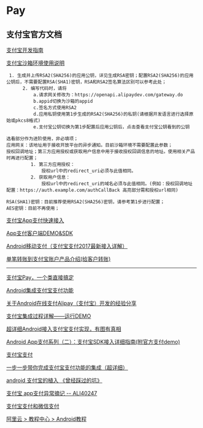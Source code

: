 Pay  
===

支付宝官方文档
---

[支付宝开发指南](https://docs.open.alipay.com/200/)  

[支付宝沙箱环境使用说明](https://docs.open.alipay.com/200/105311/)  
~~~
 1. 生成并上传RSA2(SHA256)的应用公钥，详见生成RSA密钥；配置RSA2(SHA256)的应用公钥后，不需要配置RSA(SHA1)密钥，RSA和RSA2签名算法区别可以参考此处；
      2. 编写代码时，请将
          a.请求网关修改为：https://openapi.alipaydev.com/gateway.do
          b.appid切换为沙箱的appid
          c.签名方式使用RSA2
          d.应用私钥使用第1步生成的RSA2(SHA256)的私钥(请根据开发语言进行选择原始或pkcs8格式)
          e.支付宝公钥切换为第1步配置后应用公钥后，点击查看支付宝公钥看到的公钥 
          
选看部分作为进阶使用，非必填项；
应用网关：该地址用于接收开放平台的异步通知。目前沙箱环境不需要配置此参数；
授权回调地址；第三方应用授权或获取用户信息中用于接收授权回调信息的地址。使用相关产品时再进行配置；
         1. 第三方应用授权：
             授权url中的redirect_uri必须与此值相同。
         2. 获取用户信息：
             授权url中的redirect_uri的域名必须与此值相同。(例如：授权回调地址配置：https://auth.example.com/authCallBack 高亮部分需和授权url相同)

RSA(SHA1)密钥：目前推荐使用RSA2(SHA256)密钥，请参考第1步进行配置；
AES密钥：目前不再使用；

~~~

[支付宝App支付快速接入](https://docs.open.alipay.com/204/105297)  

[App支付客户端DEMO&SDK](https://docs.open.alipay.com/54/104509)  

[Android移动支付（支付宝支付2017最新接入详解）](https://blog.csdn.net/mr_jianrong/article/details/78995580)  

[单笔转账到支付宝账户产品介绍(给客户转账)](https://docs.open.alipay.com/309)  

----------------------

[支付宝Pay，一个类直接搞定](https://blog.csdn.net/woaiheima/article/details/50982851)  

[Android集成支付宝支付功能](https://www.jianshu.com/p/304ced0a23ba)  

[关于Android在线支付Alipay（支付宝）开发的经验分享](https://blog.csdn.net/ht_android/article/details/45307165)  

[支付宝集成过程详解——运行DEMO](https://blog.csdn.net/harvic880925/article/details/49779061)  

[超详细Android接入支付宝支付实现，有图有真相](https://www.jianshu.com/p/2aa2e8748476)  

[Android App支付系列（二）：支付宝SDK接入详细指南(附官方支付demo)](https://www.jb51.net/article/98280.htm)  

[支付宝支付](https://www.aliyun.com/jiaocheng/36063.html)  

[一步一步带你完成支付宝支付功能的集成（超详细）](https://blog.csdn.net/fjnu_se/article/details/72973220)  



[android 支付宝的植入 《曾经踩过的坑》](https://blog.csdn.net/androidstarjack/article/details/52808705)  

[支付宝 app支付异常摘记 -- ALI40247](https://blog.csdn.net/luojinbai/article/details/52753660)  


[支付宝支付和微信支付](https://www.jianshu.com/p/66a7fe2effaf)  













[阿里云  >   教程中心  >   Android教程](https://www.aliyun.com/jiaocheng/android?spm=5176.100033.1.3.6fab6aa1Jdym0h)  

